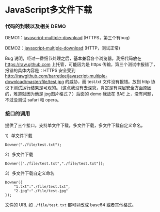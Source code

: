 JavaScript多文件下载
============================

### 代码的封装以及相关 DEMO

DEMO1：[javascript-multiple-download](http://rawgithub.com/barretlee/javascript-multiple-download/master/test/test.html) (HTTPS，第三个有bug)

DEMO2：[javascript-multiple-download](qianduannotes.duapp.com/demo/javascript-multiple-download/test/test.html) (HTTP，测试正常)
      
Bug 说明，经过一番细节处理之后，基本兼容各个浏览器，我把代码放在 https://raw.github.com 上托管，可能因为是 https 传输，第三个测试中报错了，报错的具体内容是：HTTPS 安全受到 http://rawgithub.com/barretlee/javascript-multiple-download/master/file/test.jpg 的威胁，而 test.txt 文件没有报错。放到 http 协议下测试运行结果是可观的。（这点我没有去深究，肯定是有深层安全方面原因的，难道就因为他是 jpg图片格式？）后面的 demo 我放在 BAE 上，没有问题，不过没测试 safari 和 opera。

### 接口的调用

提供了三个接口，支持单文件下载，多文件下载，多文件下载自定义命名。

1）单文件下载

	Downer("./file/test.txt");

2）多文件下载
	
	Downer(["./file/test.txt","./file/test.txt"]);

3）多文件下载自定义命名
	
	Downer({
		"1.txt":"./file/test.txt",
		"2.jpg":"./file/test.jpg"
	});	

文件的 URL 如 `./file/test.txt` 都可以改成 base64 或者其他格式。
